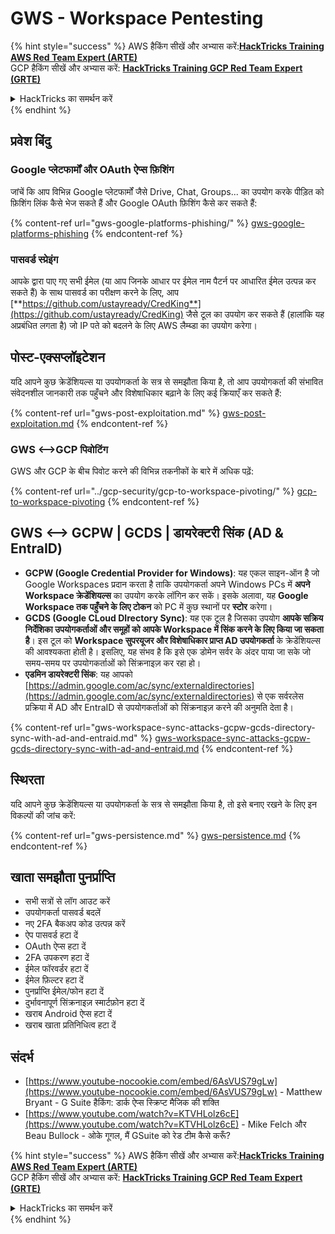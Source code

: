 # GWS - Workspace Pentesting

{% hint style="success" %}
AWS हैकिंग सीखें और अभ्यास करें:<img src="../../.gitbook/assets/image (1).png" alt="" data-size="line">[**HackTricks Training AWS Red Team Expert (ARTE)**](https://training.hacktricks.xyz/courses/arte)<img src="../../.gitbook/assets/image (1).png" alt="" data-size="line">\
GCP हैकिंग सीखें और अभ्यास करें: <img src="../../.gitbook/assets/image (2).png" alt="" data-size="line">[**HackTricks Training GCP Red Team Expert (GRTE)**<img src="../../.gitbook/assets/image (2).png" alt="" data-size="line">](https://training.hacktricks.xyz/courses/grte)

<details>

<summary>HackTricks का समर्थन करें</summary>

* [**सदस्यता योजनाओं**](https://github.com/sponsors/carlospolop) की जांच करें!
* **💬 [**Discord समूह**](https://discord.gg/hRep4RUj7f) या [**telegram समूह**](https://t.me/peass) में शामिल हों या **Twitter** 🐦 पर हमें **फॉलो करें** [**@hacktricks\_live**](https://twitter.com/hacktricks\_live)**.**
* **हैकिंग ट्रिक्स साझा करें और** [**HackTricks**](https://github.com/carlospolop/hacktricks) और [**HackTricks Cloud**](https://github.com/carlospolop/hacktricks-cloud) github repos में PRs सबमिट करें।

</details>
{% endhint %}

## प्रवेश बिंदु

### Google प्लेटफार्मों और OAuth ऐप्स फ़िशिंग

जांचें कि आप विभिन्न Google प्लेटफार्मों जैसे Drive, Chat, Groups... का उपयोग करके पीड़ित को फ़िशिंग लिंक कैसे भेज सकते हैं और Google OAuth फ़िशिंग कैसे कर सकते हैं:

{% content-ref url="gws-google-platforms-phishing/" %}
[gws-google-platforms-phishing](gws-google-platforms-phishing/)
{% endcontent-ref %}

### पासवर्ड स्प्रेइंग

आपके द्वारा पाए गए सभी ईमेल (या आप जिनके आधार पर ईमेल नाम पैटर्न पर आधारित ईमेल उत्पन्न कर सकते हैं) के साथ पासवर्ड का परीक्षण करने के लिए, आप [**https://github.com/ustayready/CredKing**](https://github.com/ustayready/CredKing) जैसे टूल का उपयोग कर सकते हैं (हालांकि यह अप्रबंधित लगता है) जो IP पते को बदलने के लिए AWS लैम्ब्डा का उपयोग करेगा।

## पोस्ट-एक्सप्लॉइटेशन

यदि आपने कुछ क्रेडेंशियल्स या उपयोगकर्ता के सत्र से समझौता किया है, तो आप उपयोगकर्ता की संभावित संवेदनशील जानकारी तक पहुँचने और विशेषाधिकार बढ़ाने के लिए कई क्रियाएँ कर सकते हैं:

{% content-ref url="gws-post-exploitation.md" %}
[gws-post-exploitation.md](gws-post-exploitation.md)
{% endcontent-ref %}

### GWS <-->GCP पिवोटिंग

GWS और GCP के बीच पिवोट करने की विभिन्न तकनीकों के बारे में अधिक पढ़ें:

{% content-ref url="../gcp-security/gcp-to-workspace-pivoting/" %}
[gcp-to-workspace-pivoting](../gcp-security/gcp-to-workspace-pivoting/)
{% endcontent-ref %}

## GWS <--> GCPW | GCDS | डायरेक्टरी सिंक (AD & EntraID)

* **GCPW (Google Credential Provider for Windows)**: यह एकल साइन-ऑन है जो Google Workspaces प्रदान करता है ताकि उपयोगकर्ता अपने Windows PCs में **अपने Workspace क्रेडेंशियल्स** का उपयोग करके लॉगिन कर सकें। इसके अलावा, यह **Google Workspace तक पहुँचने के लिए टोकन** को PC में कुछ स्थानों पर **स्टोर** करेगा।
* **GCDS (Google CLoud DIrectory Sync)**: यह एक टूल है जिसका उपयोग **आपके सक्रिय निर्देशिका उपयोगकर्ताओं और समूहों को आपके Workspace में सिंक करने के लिए किया जा सकता है**। इस टूल को **Workspace सुपरयूजर और विशेषाधिकार प्राप्त AD उपयोगकर्ता** के क्रेडेंशियल्स की आवश्यकता होती है। इसलिए, यह संभव है कि इसे एक डोमेन सर्वर के अंदर पाया जा सके जो समय-समय पर उपयोगकर्ताओं को सिंक्रनाइज़ कर रहा हो।
* **एडमिन डायरेक्टरी सिंक**: यह आपको [https://admin.google.com/ac/sync/externaldirectories](https://admin.google.com/ac/sync/externaldirectories) से एक सर्वरलेस प्रक्रिया में AD और EntraID से उपयोगकर्ताओं को सिंक्रनाइज़ करने की अनुमति देता है।

{% content-ref url="gws-workspace-sync-attacks-gcpw-gcds-directory-sync-with-ad-and-entraid.md" %}
[gws-workspace-sync-attacks-gcpw-gcds-directory-sync-with-ad-and-entraid.md](gws-workspace-sync-attacks-gcpw-gcds-directory-sync-with-ad-and-entraid.md)
{% endcontent-ref %}

## स्थिरता

यदि आपने कुछ क्रेडेंशियल्स या उपयोगकर्ता के सत्र से समझौता किया है, तो इसे बनाए रखने के लिए इन विकल्पों की जांच करें:

{% content-ref url="gws-persistence.md" %}
[gws-persistence.md](gws-persistence.md)
{% endcontent-ref %}

## खाता समझौता पुनर्प्राप्ति

* सभी सत्रों से लॉग आउट करें
* उपयोगकर्ता पासवर्ड बदलें
* नए 2FA बैकअप कोड उत्पन्न करें
* ऐप पासवर्ड हटा दें
* OAuth ऐप्स हटा दें
* 2FA उपकरण हटा दें
* ईमेल फॉरवर्डर हटा दें
* ईमेल फ़िल्टर हटा दें
* पुनर्प्राप्ति ईमेल/फोन हटा दें
* दुर्भावनापूर्ण सिंक्रनाइज़ स्मार्टफ़ोन हटा दें
* खराब Android ऐप्स हटा दें
* खराब खाता प्रतिनिधित्व हटा दें

## संदर्भ

* [https://www.youtube-nocookie.com/embed/6AsVUS79gLw](https://www.youtube-nocookie.com/embed/6AsVUS79gLw) - Matthew Bryant - G Suite हैकिंग: डार्क ऐप्स स्क्रिप्ट मैजिक की शक्ति
* [https://www.youtube.com/watch?v=KTVHLolz6cE](https://www.youtube.com/watch?v=KTVHLolz6cE) - Mike Felch और Beau Bullock - ओके गूगल, मैं GSuite को रेड टीम कैसे करूँ?

{% hint style="success" %}
AWS हैकिंग सीखें और अभ्यास करें:<img src="../../.gitbook/assets/image (1).png" alt="" data-size="line">[**HackTricks Training AWS Red Team Expert (ARTE)**](https://training.hacktricks.xyz/courses/arte)<img src="../../.gitbook/assets/image (1).png" alt="" data-size="line">\
GCP हैकिंग सीखें और अभ्यास करें: <img src="../../.gitbook/assets/image (2).png" alt="" data-size="line">[**HackTricks Training GCP Red Team Expert (GRTE)**<img src="../../.gitbook/assets/image (2).png" alt="" data-size="line">](https://training.hacktricks.xyz/courses/grte)

<details>

<summary>HackTricks का समर्थन करें</summary>

* [**सदस्यता योजनाओं**](https://github.com/sponsors/carlospolop) की जांच करें!
* **💬 [**Discord समूह**](https://discord.gg/hRep4RUj7f) या [**telegram समूह**](https://t.me/peass) में शामिल हों या **Twitter** 🐦 पर हमें **फॉलो करें** [**@hacktricks\_live**](https://twitter.com/hacktricks\_live)**.**
* **हैकिंग ट्रिक्स साझा करें और** [**HackTricks**](https://github.com/carlospolop/hacktricks) और [**HackTricks Cloud**](https://github.com/carlospolop/hacktricks-cloud) github repos में PRs सबमिट करें।

</details>
{% endhint %}
